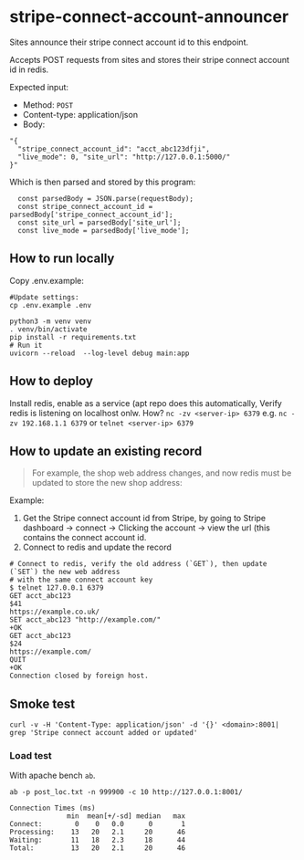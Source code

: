 # stripe-connect-account-announcer

Sites announce their stripe connect account id to this endpoint.

Accepts POST requests from sites and stores their stripe connect account id in
redis.

Expected input:

- Method: `POST`
- Content-type: application/json
- Body:
```
"{
  "stripe_connect_account_id": "acct_abc123dfji", 
  "live_mode": 0, "site_url": "http://127.0.0.1:5000/"
}"
```

Which is then parsed and stored by this program:

```
  const parsedBody = JSON.parse(requestBody);
  const stripe_connect_account_id = parsedBody['stripe_connect_account_id'];
  const site_url = parsedBody['site_url'];
  const live_mode = parsedBody['live_mode'];
```

## How to run locally

Copy .env.example:

```
#Update settings:
cp .env.example .env
```

```
python3 -m venv venv
. venv/bin/activate
pip install -r requirements.txt
# Run it
uvicorn --reload  --log-level debug main:app
```


## How to deploy

Install redis, enable as a service (apt repo does this automatically,
  Verify redis is listening on localhost onlw. How? `nc -zv <server-ip> 6379` e.g. `nc -zv 192.168.1.1 6379` or `telnet <server-ip> 6379`


## How to update an existing record

> For example, the shop web address changes, and now redis must be updated
  to store the new shop address:

Example:

1. Get the Stripe connect account id from Stripe,
   by going to Stripe dashboard -> connect -> Clicking the account -> view the url (this contains the
   connect account id.
2. Connect to redis and update the record

```
# Connect to redis, verify the old address (`GET`), then update (`SET`) the new web address
# with the same connect account key
$ telnet 127.0.0.1 6379
GET acct_abc123
$41
https://example.co.uk/
SET acct_abc123 "http://example.com/"
+OK
GET acct_abc123
$24
https://example.com/
QUIT
+OK
Connection closed by foreign host.
```

## Smoke test

```
curl -v -H 'Content-Type: application/json' -d '{}' <domain>:8001| grep 'Stripe connect account added or updated'
```

### Load test
With apache bench `ab`.
```
ab -p post_loc.txt -n 999900 -c 10 http://127.0.0.1:8001/
```

```
Connection Times (ms)
              min  mean[+/-sd] median   max
Connect:        0    0   0.0      0       1
Processing:    13   20   2.1     20      46
Waiting:       11   18   2.3     18      44
Total:         13   20   2.1     20      46
```
